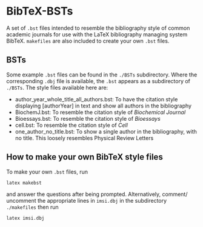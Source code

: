 # BibTeX-BSTs

A set of `.bst` files intended to resemble the bibliography style of common academic journals for use with the LaTeX bibliography managing system BibTeX. `makefiles` are also included to create your own `.bst` files.

## BSTs

Some example `.bst` files can be found in the `./BSTs` subdirectory. Where the corresponding `.dbj` file is available, the `.bst` appears as a subdirectory of `./BSTs`. The style files available here are:

- author_year_whole_title_all_authors.bst: To have the citation style displaying [authorYear] in text and show all authors in the bibliography
- BiochemJ.bst: To resemble the citation style of *Biochemical Journal* 
- Bioessays.bst: To resemble the citation style of *Bioessays*
- cell.bst: To resemble the citation style of *Cell*
- one_author_no_title.bst: To show a single author in the bibliography, with no title. This loosely resembles Physical Review Letters

## How to make your own BibTeX style files

To make your own `.bst` files, run

```bash
latex makebst
```

and answer the questions after being prompted. Alternatively, comment/ uncomment the appropriate lines in `imsi.dbj` in the subdirectory `./makefiles` then run 

```bash
latex imsi.dbj
```




